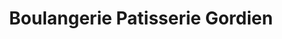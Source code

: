 ---
title: "Boulangerie Patisserie Gordien"
url: /le-mesnil-esnard/boulangerie-patisserie-gordien/
shop: Bäckerei
---